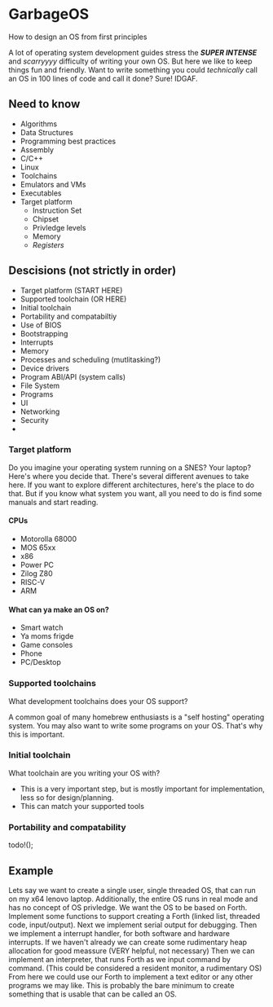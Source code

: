 # GarbageOS
How to design an OS from first principles

A lot of operating system development guides stress the ***SUPER INTENSE*** and *scarryyyy* difficulty of writing your own OS. But here we like to keep things fun and friendly. Want to write something you could *technically* call an OS in 100 lines of code and call it done? Sure! IDGAF.

## Need to know

- Algorithms
- Data Structures
- Programming best practices
- Assembly
- C/C++
- Linux
- Toolchains
- Emulators and VMs
- Executables
- Target platform
  - Instruction Set
  - Chipset
  - Privledge levels
  - Memory
  - *Registers*

## Descisions (not strictly in order)

- Target platform (START HERE)
- Supported toolchain (OR HERE)
- Initial toolchain
- Portability and compatabiltiy
- Use of BIOS
- Bootstrapping
- Interrupts
- Memory
- Processes and scheduling (mutlitasking?)
- Device drivers
- Program ABI/API (system calls)
- File System
- Programs
- UI
- Networking
- Security
- 

### Target platform

Do you imagine your operating system running on a SNES? Your laptop? Here's where you decide that.
There's several different avenues to take here. If you want to explore different architectures, here's the place to do that.
But if you know what system you want, all you need to do is find some manuals and start reading.

#### CPUs

- Motorolla 68000
- MOS 65xx
- x86
- Power PC
- Zilog Z80
- RISC-V
- ARM

#### What can ya make an OS on?

- Smart watch
- Ya moms frigde
- Game consoles
- Phone
- PC/Desktop

### Supported toolchains

What development toolchains does your OS support?

A common goal of many homebrew enthusiasts is a "self hosting" operating system.
You may also want to write some programs on your OS.
That's why this is important.

### Initial toolchain

What toolchain are you writing your OS with?

  - This is a very important step, but is mostly important for implementation, less so for design/planning.
  - This can match your supported tools

### Portability and compatability

todo!();

## Example

Lets say we want to create a single user, single threaded OS, that can run on my x64 lenovo laptop.
Additionally, the entire OS runs in real mode and has no concept of OS privledge.
We want the OS to be based on Forth.
Implement some functions to support creating a Forth (linked list, threaded code, input/output).
Next we implement serial output for debugging.
Then we implement a interrupt handler, for both software and hardware interrupts.
If we haven't already we can create some rudimentary heap allocation for good meassure (VERY helpful, not necessary)
Then we can implement an interpreter, that runs Forth as we input command by command. (This could be considered a resident monitor, a rudimentary OS)
From here we could use our Forth to implement a text editor or any other programs we may like.
This is probably the bare minimum to create something that is usable that can be called an OS.




